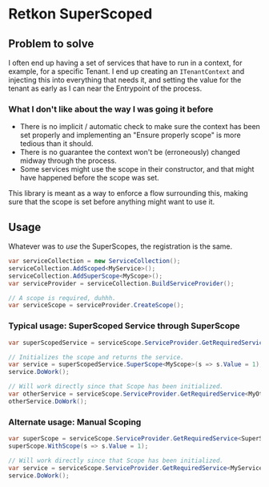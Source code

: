 # Retkon SuperScoped

## Problem to solve
I often end up having a set of services that have to run in a context, for example, for a specific Tenant. I end up creating an `ITenantContext` and injecting this into everything that needs it, and setting the value for the tenant as early as I can near the Entrypoint of the process.

### What I don't like about the way I was going it before
* There is no implicit / automatic check to make sure the context has been set properly and implementing an "Ensure properly scope" is more tedious than it should.
* There is no guarantee the context won't be (erroneously) changed midway through the process.
* Some services might use the scope in their constructor, and that might have happened before the scope was set.

This library is meant as a way to enforce a flow surrounding this, making sure that the scope is set before anything might want to use it.

## Usage

Whatever was to _use_ the SuperScopes, the registration is the same.
```cs
var serviceCollection = new ServiceCollection();
serviceCollection.AddScoped<MyService>();
serviceCollection.AddSuperScope<MyScope>();
var serviceProvider = serviceCollection.BuildServiceProvider();

// A scope is required, duhhh.
var serviceScope = serviceProvider.CreateScope();
```

### Typical usage: SuperScoped Service through SuperScope

```cs
var superScopedService = serviceScope.ServiceProvider.GetRequiredService<SuperScoped<MyService>>();

// Initializes the scope and returns the service.
var service = superScopedService.SuperScope<MyScope>(s => s.Value = 1);
service.DoWork();

// Will work directly since that Scope has been initialized.
var otherService = serviceScope.ServiceProvider.GetRequiredService<MyOtherService>();
otherService.DoWork();
```

### Alternate usage: Manual Scoping

```cs
var superScope = serviceScope.ServiceProvider.GetRequiredService<SuperScope<MyScope>>();
superScope.WithScope(s => s.Value = 1);

// Will work directly since that Scope has been initialized.
var service = serviceScope.ServiceProvider.GetRequiredService<MyService>();
service.DoWork();
```
